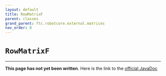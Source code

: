 ```yaml
---
layout: default
title: RowMatrixF
parent: classes
grand_parent: ftc.robotcore.external.matrices
nav_order: 8
---
```

# `RowMatrixF`
---
**This page has not yet been written**. Here is the link to the [official JavaDoc](https://ftctechnh.github.io/ftc_app/doc/javadoc/org/firstinspires/ftc/robotcore/external/matrices/RowMatrixF.html)
        
